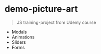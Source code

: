 # demo-picture-art

> JS training-project from Udemy course

- Modals
- Animations
- Sliders
- Forms
